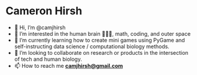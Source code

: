 # Cameron Hirsh
- 👋 Hi, I’m @camjhirsh
- 👀 I’m interested in the human brain 🧠🧠🧠, math, coding, and outer space 
- 🌱 I’m currently learning how to create mini games using PyGame and self-instructing data science / computational biology methods.
- 💞️ I’m looking to collaborate on research or products in the intersection of tech and human biology.
- 📫 How to reach me **camjhirsh@gmail.com**

<!---
camjhirsh/camjhirsh is a ✨ special ✨ repository because its `README.md` (this file) appears on your GitHub profile.
You can click the Preview link to take a look at your changes.
--->
